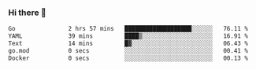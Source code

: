 ### Hi there 👋

<!--
**yeya24/yeya24** is a ✨ _special_ ✨ repository because its `README.md` (this file) appears on your GitHub profile.

Here are some ideas to get you started:

- 🔭 I’m currently working on ...
- 🌱 I’m currently learning ...
- 👯 I’m looking to collaborate on ...
- 🤔 I’m looking for help with ...
- 💬 Ask me about ...
- 📫 How to reach me: ...
- 😄 Pronouns: ...
- ⚡ Fun fact: ...
-->

<!--START_SECTION:waka-->

```txt
Go               2 hrs 57 mins   ███████████████████░░░░░░   76.11 %
YAML             39 mins         ████▒░░░░░░░░░░░░░░░░░░░░   16.91 %
Text             14 mins         █▓░░░░░░░░░░░░░░░░░░░░░░░   06.43 %
go.mod           0 secs          ░░░░░░░░░░░░░░░░░░░░░░░░░   00.41 %
Docker           0 secs          ░░░░░░░░░░░░░░░░░░░░░░░░░   00.13 %
```

<!--END_SECTION:waka-->
